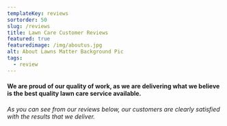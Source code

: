 ```yaml
---
templateKey: reviews
sortorder: 50
slug: /reviews
title: Lawn Care Customer Reviews
featured: true
featuredimage: /img/aboutus.jpg
alt: About Lawns Matter Background Pic
tags:
  - review
---
```

#### We are proud of our quality of work, as we are delivering what we believe is the best quality lawn care service available. ####

###### As you can see from our reviews below, our customers are clearly satisfied with the results that we deliver. ######
